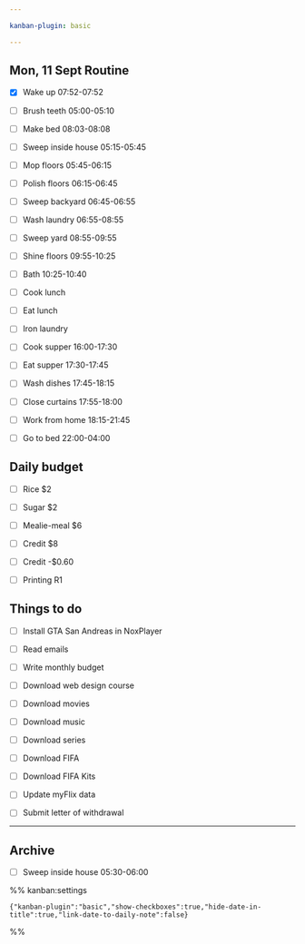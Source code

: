 ```yaml
---

kanban-plugin: basic

---
```


## Mon, 11 Sept Routine

- [x] Wake up 07:52-07:52
- [ ] Brush teeth 05:00-05:10
- [ ] Make bed 08:03-08:08
- [ ] Sweep inside house 05:15-05:45
- [ ] Mop floors 05:45-06:15
- [ ] Polish floors 06:15-06:45
- [ ] Sweep backyard 06:45-06:55
- [ ] Wash laundry 06:55-08:55
- [ ] Sweep yard 08:55-09:55
- [ ] Shine floors 09:55-10:25
- [ ] Bath 10:25-10:40
- [ ] Cook lunch
- [ ] Eat lunch
- [ ] Iron laundry
- [ ] Cook supper 16:00-17:30
- [ ] Eat supper 17:30-17:45
- [ ] Wash dishes 17:45-18:15
- [ ] Close curtains 17:55-18:00
- [ ] Work from home 18:15-21:45
- [ ] Go to bed 22:00-04:00


## Daily budget

- [ ] Rice $2
- [ ] Sugar $2
- [ ] Mealie-meal $6
- [ ] Credit $8
- [ ] Credit -$0.60
- [ ] Printing R1


## Things to do

- [ ] Install GTA San Andreas in NoxPlayer
- [ ] Read emails
- [ ] Write monthly budget
- [ ] Download web design course
- [ ] Download movies
- [ ] Download music
- [ ] Download series
- [ ] Download FIFA
- [ ] Download FIFA Kits
- [ ] Update myFlix data
- [ ] Submit letter of withdrawal


***

## Archive

- [ ] Sweep inside house 05:30-06:00

%% kanban:settings
```
{"kanban-plugin":"basic","show-checkboxes":true,"hide-date-in-title":true,"link-date-to-daily-note":false}
```
%%